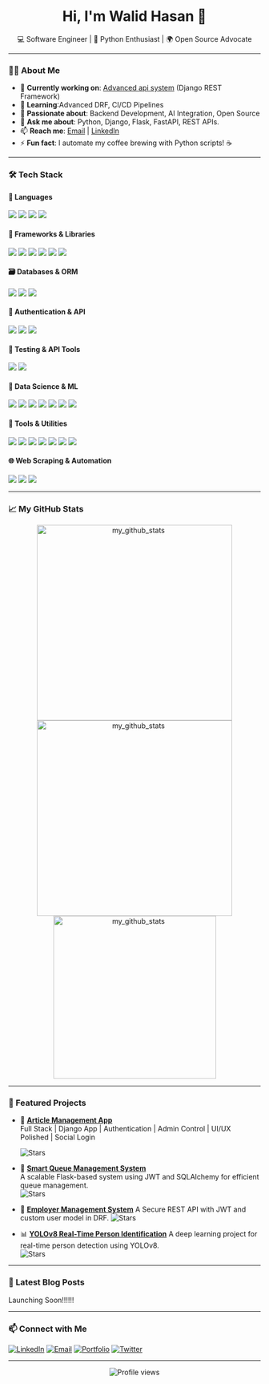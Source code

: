 <h1 align="center">Hi, I'm Walid Hasan 👋</h1>
<p align="center">
  💻 Software Engineer | 🐍 Python Enthusiast | 🌍 Open Source Advocate
</p>

---

### 👨‍💻 About Me

- 🔭 **Currently working on**: [Advanced api system](https://github.com/cioflingar/#) (Django REST Framework)
- 🌱 **Learning**:Advanced DRF, CI/CD Pipelines
- 🧠 **Passionate about**: Backend Development, AI Integration, Open Source
- 💬 **Ask me about**: Python, Django, Flask, FastAPI, REST APIs.
- 📫 **Reach me**: [Email](mailto:eng.walidhasan@gmail.com) | [LinkedIn](https://www.linkedin.com/in/walid-hasan-)
- ⚡ **Fun fact**: I automate my coffee brewing with Python scripts! ☕

---

### 🛠️ Tech Stack

#### 🚀 Languages
<p> 
  <img src="https://img.shields.io/badge/Python-3776AB?style=flat&logo=python&logoColor=white" /> 
  <img src="https://img.shields.io/badge/JavaScript-F7DF1E?style=flat&logo=javascript&logoColor=black" /> 
  <img src="https://img.shields.io/badge/HTML5-E34F26?style=flat&logo=html5&logoColor=white" /> 
  <img src="https://img.shields.io/badge/CSS3-1572B6?style=flat&logo=css3&logoColor=white" /> 
</p>

#### 🧠 Frameworks & Libraries
<p> 
  <img src="https://img.shields.io/badge/Django-092E20?style=flat&logo=django&logoColor=white" /> 
  <img src="https://img.shields.io/badge/Flask-000000?style=flat&logo=flask&logoColor=white" /> 
  <img src="https://img.shields.io/badge/Django%20REST%20Framework-009639?style=flat&logo=django&logoColor=white" /> 
  <img src="https://img.shields.io/badge/Tailwind%20CSS-38B2AC?style=flat&logo=tailwindcss&logoColor=white" /> 
  <img src="https://img.shields.io/badge/Bootstrap-7952B3?style=flat&logo=bootstrap&logoColor=white" /> 
  <img src="https://img.shields.io/badge/Alpine.js-8BC0D2?style=flat&logo=alpinejs&logoColor=white" /> 
</p>

#### 🗃 Databases & ORM
<p> 
  <img src="https://img.shields.io/badge/PostgreSQL-4169E1?style=flat&logo=postgresql&logoColor=white" /> 
  <img src="https://img.shields.io/badge/SQLite-003B57?style=flat&logo=sqlite&logoColor=white" /> 
  <img src="https://img.shields.io/badge/SQLAlchemy-FF0000?style=flat&logo=python&logoColor=white" /> 
</p>

#### 🔐 Authentication & API
<p> 
  <img src="https://img.shields.io/badge/JWT-000000?style=flat&logo=json-web-tokens&logoColor=white" /> 
  <img src="https://img.shields.io/badge/Flask%20Smorest-35B7F3?style=flat&logo=flask&logoColor=white" /> 
  <img src="https://img.shields.io/badge/Marshmallow-78C6E6?style=flat&logo=flask&logoColor=white" /> 
</p>

#### 🧪 Testing & API Tools
<p> 
  <img src="https://img.shields.io/badge/Postman-FF6C37?style=flat&logo=postman&logoColor=white" /> 
  <img src="https://img.shields.io/badge/Insomnia-4000FF?style=flat&logo=insomnia&logoColor=white" /> 
</p>

#### 🧠 Data Science & ML
<p> 
  <img src="https://img.shields.io/badge/Pandas-150458?style=flat&logo=pandas&logoColor=white" /> 
  <img src="https://img.shields.io/badge/NumPy-013243?style=flat&logo=numpy&logoColor=white" /> 
  <img src="https://img.shields.io/badge/Scikit--learn-F7931E?style=flat&logo=scikit-learn&logoColor=white" /> 
  <img src="https://img.shields.io/badge/Matplotlib-003B57?style=flat&logo=matplotlib&logoColor=white" /> 
  <img src="https://img.shields.io/badge/Seaborn-9F69A0?style=flat&logo=seaborn&logoColor=white" /> 
  <img src="https://img.shields.io/badge/Plotly-3E6F8E?style=flat&logo=plotly&logoColor=white" /> 
  <img src="https://img.shields.io/badge/OpenCV-5C3B6D?style=flat&logo=opencv&logoColor=white" /> 
</p>

#### 🧰 Tools & Utilities
<p> 
  <img src="https://img.shields.io/badge/Git-F05032?style=flat&logo=git&logoColor=white" /> 
  <img src="https://img.shields.io/badge/GitHub-181717?style=flat&logo=github&logoColor=white" /> 
  <img src="https://img.shields.io/badge/Docker-2496ED?style=flat&logo=docker&logoColor=white" /> 
  <img src="https://img.shields.io/badge/PyCharm-000000?style=flat&logo=pycharm&logoColor=white" /> 
  <img src="https://img.shields.io/badge/VS%20Code-007ACC?style=flat&logo=visual-studio-code&logoColor=white" /> 
  <img src="https://img.shields.io/badge/Jupyter%20Notebook-F37626?style=flat&logo=jupyter&logoColor=white" /> 
  <img src="https://img.shields.io/badge/Anaconda-44A833?style=flat&logo=anaconda&logoColor=white" /> 
</p>

#### 🌐 Web Scraping & Automation
<p> 
  <img src="https://img.shields.io/badge/Selenium-43B02A?style=flat&logo=selenium&logoColor=white" /> 
  <img src="https://img.shields.io/badge/BeautifulSoup-9A5F96?style=flat&logo=beautifulsoup&logoColor=white" /> 
  <img src="https://img.shields.io/badge/Requests-FF5733?style=flat&logo=requests&logoColor=white" /> 
</p>

---



### 📈 My GitHub Stats

<p align="center">
       <img width=390 src="https://github-readme-stats.vercel.app/api?username=Cioflingar&count_private=true&show_icons=true&theme=react&rank_icon=github&border_radius=10" alt="my_github_stats" /></br>
  <img width=390 src="https://github-readme-streak-stats.herokuapp.com/?user=cioflingar&&count_private=true&&theme=react&&border_radius=10" alt="my_github_stats" /></br>
  <img width=325 align="center" src="https://github-readme-stats.vercel.app/api/top-langs/?username=cioflingar&hide=HTML&langs_count=8&layout=compact&theme=react&border_radius=10&size_weight=0.5&count_weight=0.5&exclude_repo=github-readme-stats,person_identification_yolov8" alt="my_github_stats" />
</p>

---

### 📂 Featured Projects

- 📰 [**Article Management App**](https://github.com/CioFlingar/Article_Crontrol_System)  
  Full Stack | Django App | Authentication | Admin Control | UI/UX Polished | Social Login

  ![Stars](https://img.shields.io/github/stars/CioFlingar/Article_Crontrol_System?style=social)
  
- 🚀 [**Smart Queue Management System**](https://github.com/CioFlingar/smart_queue_management_project)  
  A scalable Flask-based system using JWT and SQLAlchemy for efficient queue management.  
  ![Stars](https://img.shields.io/github/stars/cioflingar/smart_queue_management_project?style=social)
  
- 👥 [**Employer Management System**](https://github.com/CioFlingar/Employer-Management-System)
  A Secure REST API with JWT and custom user model in DRF.
  ![Stars](https://img.shields.io/github/stars/cioflingar/Employer-Management-System?style=social)

- 📊 [**YOLOv8 Real-Time Person Identification**](https://github.com/CioFlingar/person_identification_yolov8) 
  A deep learning project for real-time person detection using YOLOv8.  
  ![Stars](https://img.shields.io/github/stars/CioFlinGar/person_identification_yolov8?style=social)

---

### 📝 Latest Blog Posts
<!-- BLOG-POST-LIST:START -->
Launching Soon!!!!!!
<!-- BLOG-POST-LIST:END -->

---

### 📫 Connect with Me

<p align="left">
  <a href="https://www.linkedin.com/in/walid-hasan-"><img src="https://img.shields.io/badge/LinkedIn-0077B5?style=flat&logo=linkedin&logoColor=white" alt="LinkedIn" /></a>
  <a href="mailto:eng.walidhasan@gmail.com"><img src="https://img.shields.io/badge/Email-D14836?style=flat&logo=gmail&logoColor=white" alt="Email" /></a>
  <a href="#"><img src="https://img.shields.io/badge/Portfolio-181717?style=flat&logo=web&logoColor=white" alt="Portfolio" /></a>
  <a href="#"><img src="https://img.shields.io/badge/Twitter-1DA1F2?style=flat&logo=twitter&logoColor=white" alt="Twitter" /></a>
</p>

---

<p align="center">
  <img src="https://komarev.com/ghpvc/?username=CioFlinGar&color=blueviolet" alt="Profile views" />
</p>
